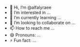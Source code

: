 - 👋 Hi, I’m @alfalyraee
- 👀 I’m interested in ...
- 🌱 I’m currently learning ...
- 💞️ I’m looking to collaborate on ...
- 📫 How to reach me ...
- 😄 Pronouns: ...
- ⚡ Fun fact: ...

<!---
alfalyraee/alfalyraee is a ✨ special ✨ repository because its `README.md` (this file) appears on your GitHub profile.
You can click the Preview link to take a look at your changes.
--->
